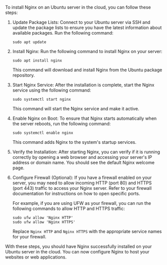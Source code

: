 To install Nginx on an Ubuntu server in the cloud, you can follow these steps:

1. Update Package Lists:
   Connect to your Ubuntu server via SSH and update the package lists to ensure you have the latest information about available packages. Run the following command:
   ```
   sudo apt update
   ```

2. Install Nginx:
   Run the following command to install Nginx on your server:
   ```
   sudo apt install nginx
   ```

   This command will download and install Nginx from the Ubuntu package repository.

3. Start Nginx Service:
   After the installation is complete, start the Nginx service using the following command:
   ```
   sudo systemctl start nginx
   ```

   This command will start the Nginx service and make it active.

4. Enable Nginx on Boot:
   To ensure that Nginx starts automatically when the server reboots, run the following command:
   ```
   sudo systemctl enable nginx
   ```

   This command adds Nginx to the system's startup services.

5. Verify the Installation:
   After starting Nginx, you can verify if it is running correctly by opening a web browser and accessing your server's IP address or domain name. You should see the default Nginx welcome page.

6. Configure Firewall (Optional):
   If you have a firewall enabled on your server, you may need to allow incoming HTTP (port 80) and HTTPS (port 443) traffic to access your Nginx server. Refer to your firewall documentation for instructions on how to open specific ports.

   For example, if you are using UFW as your firewall, you can run the following commands to allow HTTP and HTTPS traffic:
   ```
   sudo ufw allow 'Nginx HTTP'
   sudo ufw allow 'Nginx HTTPS'
   ```

   Replace `Nginx HTTP` and `Nginx HTTPS` with the appropriate service names for your firewall.

With these steps, you should have Nginx successfully installed on your Ubuntu server in the cloud. You can now configure Nginx to host your websites or web applications.